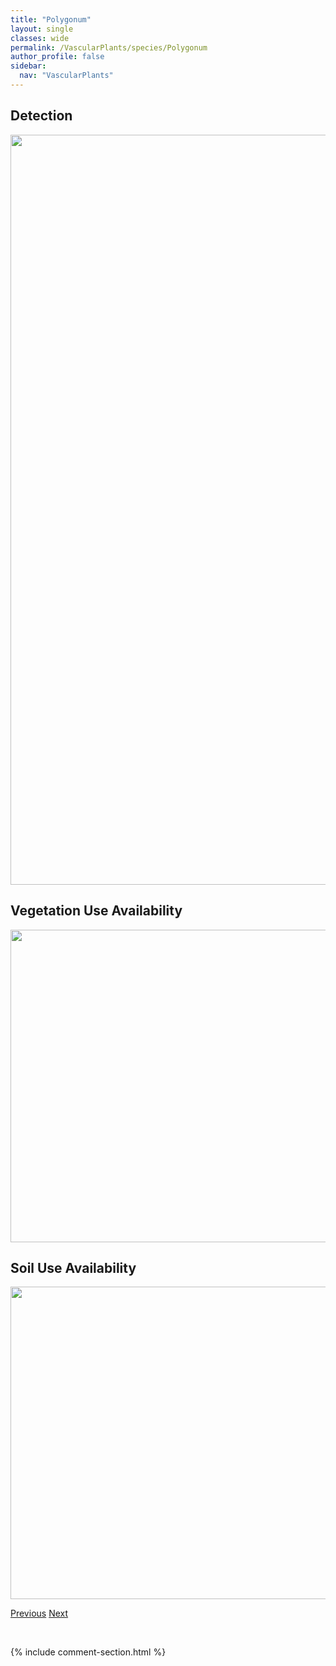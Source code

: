 ```yaml
---
title: "Polygonum"
layout: single
classes: wide
permalink: /VascularPlants/species/Polygonum
author_profile: false
sidebar:
  nav: "VascularPlants"
---
```


<h2>Detection</h2>

<a href="https://drive.google.com/uc?export=view&id=1I5W8KYnxdjoa6P3plHS-r0wAqhoEotsh">
<img src="https://drive.google.com/uc?export=view&id=1I5W8KYnxdjoa6P3plHS-r0wAqhoEotsh" height = "1200" width = "800">
</a>


<h2>Vegetation Use Availability</h2>

<a href="https://drive.google.com/uc?export=view&id=1AaJYHo3ENKeQA7UufQ44u3LW7XIVuXt9">
<img src="https://drive.google.com/uc?export=view&id=1AaJYHo3ENKeQA7UufQ44u3LW7XIVuXt9" height = "500" width = "1000">
</a>


<h2>Soil Use Availability</h2>

<a href="https://drive.google.com/uc?export=view&id=1wtVZMADfBcLpdqtAZ7ry1LRikNskN2mN">
<img src="https://drive.google.com/uc?export=view&id=1wtVZMADfBcLpdqtAZ7ry1LRikNskN2mN" height = "500" width = "1000">
</a>


<a href="/DevelopmentWebsite/VascularPlants/species/PolygalaSenega" class="pagination--pager" title="Polygala senega">Previous</a> <a href="/DevelopmentWebsite/VascularPlants/species/PolygonumAchoreum" class="pagination--pager" title="Polygonum achoreum">Next</a>

<p>&nbsp;</p>

{% include comment-section.html %}
